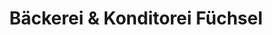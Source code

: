 ---
title: "Bäckerei & Konditorei Füchsel"
url: /torgau/baeckerei-und-konditorei-fuechsel-holzweissigstrasse/
shop: Bäckerei
---